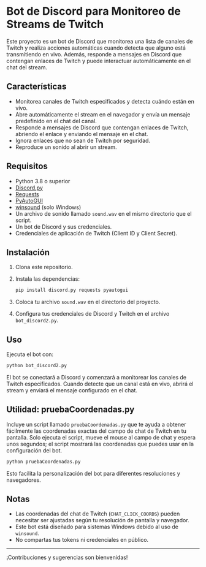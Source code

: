 # Bot de Discord para Monitoreo de Streams de Twitch

Este proyecto es un bot de Discord que monitorea una lista de canales de Twitch y realiza acciones automáticas cuando detecta que alguno está transmitiendo en vivo. Además, responde a mensajes en Discord que contengan enlaces de Twitch y puede interactuar automáticamente en el chat del stream.

## Características

- Monitorea canales de Twitch especificados y detecta cuándo están en vivo.
- Abre automáticamente el stream en el navegador y envía un mensaje predefinido en el chat del canal.
- Responde a mensajes de Discord que contengan enlaces de Twitch, abriendo el enlace y enviando el mensaje en el chat.
- Ignora enlaces que no sean de Twitch por seguridad.
- Reproduce un sonido al abrir un stream.

## Requisitos

- Python 3.8 o superior
- [Discord.py](https://github.com/Rapptz/discord.py)
- [Requests](https://pypi.org/project/requests/)
- [PyAutoGUI](https://pypi.org/project/PyAutoGUI/)
- [winsound](https://docs.python.org/3/library/winsound.html) (solo Windows)
- Un archivo de sonido llamado `sound.wav` en el mismo directorio que el script.
- Un bot de Discord y sus credenciales.
- Credenciales de aplicación de Twitch (Client ID y Client Secret).

## Instalación

1. Clona este repositorio.
2. Instala las dependencias:

   ```sh
   pip install discord.py requests pyautogui
   ```

3. Coloca tu archivo `sound.wav` en el directorio del proyecto.
4. Configura tus credenciales de Discord y Twitch en el archivo `bot_discord2.py`.

## Uso

Ejecuta el bot con:

```sh
python bot_discord2.py
```

El bot se conectará a Discord y comenzará a monitorear los canales de Twitch especificados. Cuando detecte que un canal está en vivo, abrirá el stream y enviará el mensaje configurado en el chat.

## Utilidad: pruebaCoordenadas.py

Incluye un script llamado `pruebaCoordenadas.py` que te ayuda a obtener fácilmente las coordenadas exactas del campo de chat de Twitch en tu pantalla. Solo ejecuta el script, mueve el mouse al campo de chat y espera unos segundos; el script mostrará las coordenadas que puedes usar en la configuración del bot.

```sh
python pruebaCoordenadas.py
```

Esto facilita la personalización del bot para diferentes resoluciones y navegadores.

## Notas

- Las coordenadas del chat de Twitch (`CHAT_CLICK_COORDS`) pueden necesitar ser ajustadas según tu resolución de pantalla y navegador.
- Este bot está diseñado para sistemas Windows debido al uso de `winsound`.
- No compartas tus tokens ni credenciales en público.

---

¡Contribuciones y sugerencias son bienvenidas!

